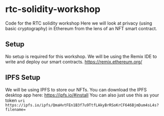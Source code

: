 # rtc-solidity-workshop
Code for the RTC solidity workshop
Here we will look at privacy (using basic cryptography) in Ethereum from the lens of an NFT smart contract.
## Setup
No setup is required for this workshop. We will be using the Remix IDE to write and deploy our smart contracts.
https://remix.ethereum.org/
## IPFS Setup
We will be using IPFS to store our NFTs. You can download the IPFS desktop app here: https://ipfs.io/#install
You can also just use this as your token `uri` `https://ipfs.io/ipfs/QmaHvtFEn1B3f7u9TtfLAkyBrRSoKrCF646BjmDum4sL4s?filename=`
